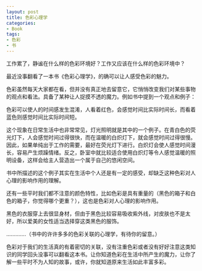 ```yaml
---
layout: post
title: 色彩心理学
categories:
- Book
tags:
- 色彩
- 书
---
```


工作累了，静谧在什么样的色彩环境好？工作又应该在什么样的色彩环境中？

    
最近没事翻看了一本书《色彩心理学》，的确可以让人感受色彩的魅力。

    
色彩虽然每天大家都在看，但并没有真正地去留意它，它悄悄改变我们对某些事物的观点和看法。具备了某种让人捉摸不透的魔力。例如书中提到一个观点和例子：

    
色彩可以使人的时间感发生混淆，人看着红色，会感觉时间比实际时间长，而看着蓝色则感觉时间比实际时间短。
    
这个现象在日常生活中也非常常见，灯光照明就是其中的一个例子。在青白色的荧光灯下，人会感觉时间过得很快，而在温暖的白炽灯下，就会感觉时间过得很慢。因此，如果单纯出于工作的需要，最好在荧光灯下进行。白炽灯会使人感觉时间漫长，容易产生烦躁情绪。反之，卧室中就比较适合使用白炽灯等令人感觉温暖的照明设备，这样会给主人营造出一个属于自己的悠闲空间。
    

书中所描述的这个例子其实在生活中个人还是有一定的感受，却缺乏这种色彩对人心理的影响作用的理解。

    
还有一些平时我们都不注意的颜色特性，比如色彩是具有重量的（黑色的箱子和白色的箱子，你觉得哪个更重？），这也是色彩对人心理的影响作用。

    
黑色的衣服穿上去很显身材，但由于黑色比较容易吸收紫外线，对皮肤也不是太好，所以爱美的女性适当选择穿这类黑色的服饰。

    
.............（书中的许许多多的色彩关联的心理学，有待你的留意。）

    
色彩对于我们的生活真的有着密切的关联，没有注重色彩或者没有好好注意这类知识的同学回头没事可以翻看这本书。让你知道色彩在生活中所产生的魔力，让你了解一些平时不为人知的故事，或许，你就知道原来生活如此丰富多彩。
